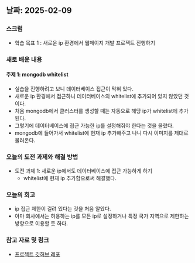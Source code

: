 ## 날짜: 2025-02-09

### 스크럼
- 학습 목표 1 : 새로운 ip 환경에서 웹페이지 개발 프로젝트 진행하기

### 새로 배운 내용
#### 주제 1: mongodb whitelist
- 실습을 진행하려고 보니 데이터베이스 접근이 막혀 있다.
- 새로운 ip 환경에서 접근하니 데이터베이스의 whitelist에 추가되어 있지 않았던 것이다.
- 처음 mongodb에서 클러스터를 생성할 때는 자동으로 해당 ip가 whitelist에 추가된다.
- 그렇기에 데이터베이스에 접근 가능한 ip를 설정해줘야 한다는 것을 몰랐다.
- mongodb에 들어가서 whitelist에 현재 ip 추가해주고 나니 다시 이미지를 제대로 불러온다.

### 오늘의 도전 과제와 해결 방법
- 도전 과제 1: 새로운 ip에서도 데이터베이스에 접근 가능하게 하기
    - whitelist에 현재 ip 추가함으로써 해결했다.

### 오늘의 회고
- ip 접근 제한이 걸려 있다는 것을 처음 알았다.
- 아마 회사에서는 허용하는 ip를 모든 ip로 설정하거나 특정 국가 지역으로 제한하는 방향으로 이용할 듯 하다.

### 참고 자료 및 링크
- [프로젝트 깃허브 레포](https://github.com/dahyun1008/my-ecommerce)
